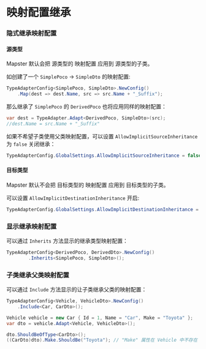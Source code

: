 # 映射配置继承



### 隐式继承映射配置



#### 源类型

Mapster 默认会把 源类型的 映射配置 应用到 源类型的子类。

如创建了一个 `SimplePoco` -> `SimpleDto` 的映射配置:

```csharp
TypeAdapterConfig<SimplePoco, SimpleDto>.NewConfig()
    .Map(dest => dest.Name, src => src.Name + "_Suffix");
```

那么继承了 `SimplePoco`  的 `DerivedPoco` 也将应用同样的映射配置：

```csharp
var dest = TypeAdapter.Adapt<DerivedPoco, SimpleDto>(src); 
//dest.Name = src.Name + "_Suffix"
```

如果不希望子类使用父类映射配置，可以设置 `AllowImplicitSourceInheritance` 为 `false` 关闭继承：

```csharp
TypeAdapterConfig.GlobalSettings.AllowImplicitSourceInheritance = false;
```



#### 目标类型

Mapster 默认不会把 目标类型的 映射配置 应用到 目标类型的子类。

可以设置 `AllowImplicitDestinationInheritance` 开启:

```csharp
TypeAdapterConfig.GlobalSettings.AllowImplicitDestinationInheritance = true;
```





### 显示继承映射配置

可以通过 `Inherits` 方法显示的继承类型映射配置：

```csharp
TypeAdapterConfig<DerivedPoco, DerivedDto>.NewConfig()
        .Inherits<SimplePoco, SimpleDto>();
```



### 子类继承父类映射配置

可以通过 `Include` 方法显示的让子类继承父类的映射配置：

```csharp
TypeAdapterConfig<Vehicle, VehicleDto>.NewConfig()
    .Include<Car, CarDto>();

Vehicle vehicle = new Car { Id = 1, Name = "Car", Make = "Toyota" };
var dto = vehicle.Adapt<Vehicle, VehicleDto>();

dto.ShouldBeOfType<CarDto>();
((CarDto)dto).Make.ShouldBe("Toyota"); // "Make" 属性在 Vehicle 中不存在
```